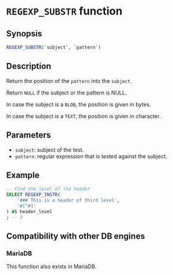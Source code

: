 # `REGEXP_SUBSTR` function

## Synopsis

```sql
REGEXP_SUBSTR(`subject`, `pattern`)
```

## Description

Return the position of the `pattern` into the `subject`.

Return `NULL` if the subject or the pattern is NULL.

In case the subject is a `BLOB`, the position is given in bytes.

In case the subject is a `TEXT`, the position is given in character.

## Parameters

* `subject`: subject of the test.
* `pattern`: regular expression that is tested against the subject.

## Example

```sql
-- Find the level of the header
SELECT REGEXP_INSTR(
    '### This is a header of third level',
    '#[^#]'
) AS header_level
; -- 3
```

## Compatibility with other DB engines

### MariaDB

This function also exists in MariaDB.
